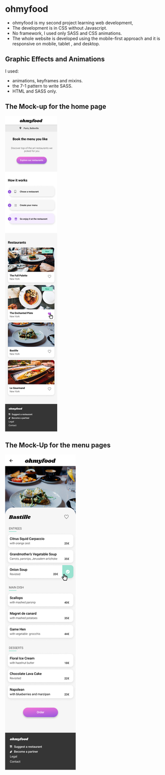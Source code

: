 
# ohmyfood
* ohmyfood is my second project learning web development,
* The development is in CSS without Javascript.
* No framework, I used only SASS and CSS animations.
* The whole website is developed using the mobile-first approach and it is responsive on mobile, tablet , and desktop.
## Graphic Effects and Animations
I used:
* animations, keyframes and mixins.
* the 7-1 pattern to write SASS.
* HTML and SASS only.



## The Mock-up for the home page 
![desktop](/images/mockups/Homepage.png)

## The Mock-Up for the menu pages
![phone](/images/mockups/bastillemenu.png)

